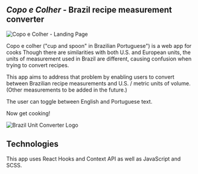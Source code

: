 

## *Copo e Colher* - Brazil recipe measurement converter
![Copo e Colher - Landing Page](https://site-social-images.s3.amazonaws.com/copoecolher.gif "Copo e Colher - Landing Page")

Copo e colher ("cup and spoon" in Brazilian Portuguese") is a web app for cooks Though there are similarities with both U.S. and European units, the units of measurement used in Brazil are different, causing confusion when trying to convert recipes. 

This app aims to address that problem by enabling users to convert between Brazilian recipe measurements and U.S. / metric units of volume. (Other measurements to be added in the future.)

The user can toggle between English and Portuguese text.

Now get cooking!

![Brazil Unit Converter Logo](https://sea-organ-seeds.s3.amazonaws.com/images/purple-flag-small.jpg "Brazil Unit Converter Logo")

## Technologies
This app uses React Hooks and Context API as well as JavaScript and SCSS.


